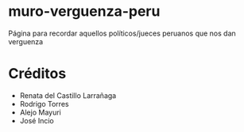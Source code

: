 # muro-verguenza-peru
Página para recordar aquellos políticos/jueces peruanos que nos dan verguenza

# Créditos

- Renata del Castillo Larrañaga
- Rodrigo Torres
- Alejo Mayuri
- José Incio